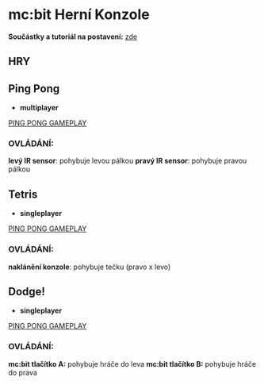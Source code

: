 # mc:bit Herní Konzole

**Součástky a tutoriál na postavení:** [zde](https://github.com/microbit-cz/microbit-gameconsole-case.git)

## HRY
## Ping Pong
- **multiplayer**
  
[PING PONG GAMEPLAY](https://www.youtube.com/watch?v=ZDZI1P_w0DE)

### OVLÁDÁNÍ:
**levý IR sensor**: pohybuje levou pálkou
**pravý IR sensor**: pohybuje pravou pálkou

## Tetris
- **singleplayer**

[PING PONG GAMEPLAY](https://www.youtube.com/watch?v=ZDZI1P_w0DE)

### OVLÁDÁNÍ:
**naklánění konzole**: pohybuje tečku (pravo x levo)

## Dodge!
- **singleplayer**

[PING PONG GAMEPLAY](https://www.youtube.com/watch?v=ZDZI1P_w0DE)

 ### OVLÁDÁNÍ:
 **mc:bit tlačítko A:** pohybuje hráče do leva
 **mc:bit tlačítko B:** pohybuje hráče do prava
